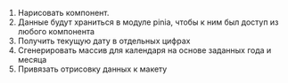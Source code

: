 1. Нарисовать компонент.
2. Данные будут храниться в модуле pinia, чтобы к ним был доступ из любого компонента
3. Получить текущую дату в отдельных цифрах
4. Сгенерировать массив для календаря на основе заданных года и месяца
5. Привязать отрисовку данных к макету
